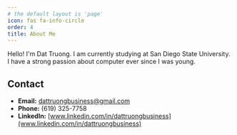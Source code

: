 ```yaml
---
# the default layout is 'page'
icon: fas fa-info-circle
order: 4
title: About Me
---
```

Hello! I'm Dat Truong. I am currently studying at San Diego State University. I have a strong passion about computer ever since I was young. 
## Contact

- **Email:** dattruongbusiness@gmail.com
- **Phone:** (619) 325-7758
- **LinkedIn:** [www.linkedin.com/in/dattruongbusiness](www.linkedin.com/in/dattruongbusiness)

